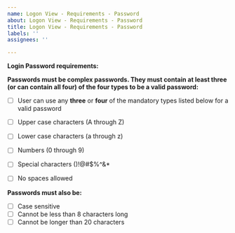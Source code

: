 ```yaml
---
name: Logon View - Requirements - Password
about: Logon View - Requirements - Password
title: Logon View - Requirements - Password
labels: ''
assignees: ''

---
```


**Login Password requirements:**

**Passwords must be complex passwords. They must contain at least three (or can contain all four) of the four types to be a valid password:**

- [ ] User can use any **three** or **four** of the mandatory types listed below for a valid password

- [ ] Upper case characters (A through Z)
- [ ] Lower case characters (a through z)
- [ ] Numbers (0 through 9)
- [ ] Special characters ()!@#$%^&*  
- [ ] No spaces allowed 

**Passwords must also be:**
- [ ] Case sensitive 
- [ ] Cannot be less than 8 characters long 
- [ ] Cannot be longer than 20 characters
